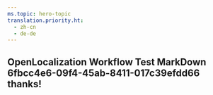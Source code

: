 ```yaml
---
ms.topic: hero-topic
translation.priority.ht: 
  - zh-cn
  - de-de
---
```

## OpenLocalization Workflow Test MarkDown 6fbcc4e6-09f4-45ab-8411-017c39efdd66 thanks!
